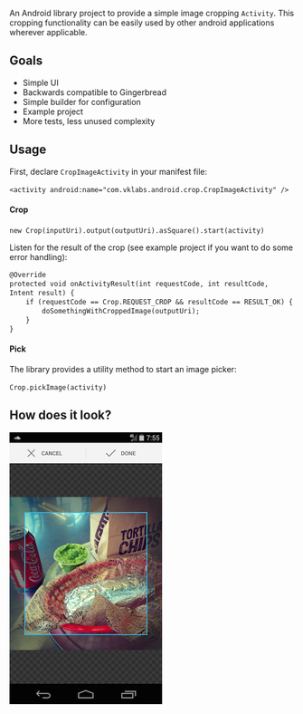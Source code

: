 
An Android library project to provide a simple image cropping `Activity`. This cropping functionality can be easily used by other android applications wherever applicable.

## Goals

* Simple UI
* Backwards compatible to Gingerbread
* Simple builder for configuration
* Example project
* More tests, less unused complexity

## Usage

First, declare `CropImageActivity` in your manifest file:

`<activity android:name="com.vklabs.android.crop.CropImageActivity" />`

#### Crop

`new Crop(inputUri).output(outputUri).asSquare().start(activity)`

Listen for the result of the crop (see example project if you want to do some error handling):

    @Override
    protected void onActivityResult(int requestCode, int resultCode, Intent result) {
        if (requestCode == Crop.REQUEST_CROP && resultCode == RESULT_OK) {
            doSomethingWithCroppedImage(outputUri);
        }
    }

#### Pick

The library provides a utility method to start an image picker:

`Crop.pickImage(activity)`

## How does it look?

![android-crop screenshot](screenshot.png)

